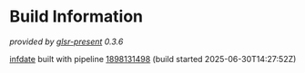 # Build Information

_provided by [glsr-present](https://pypi.org/project/glsr-present/) 0.3.6_

[infdate](https://gitlab.com/blackstream-x/infdate)
built with pipeline
[1898131498](https://gitlab.com/blackstream-x/infdate/-/pipelines/1898131498)
(build started 2025-06-30T14:27:52Z)


